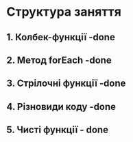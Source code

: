 # Структура заняття

## 1. Колбек-функції -done

## 2. Метод forEach -done

## 3. Стрілочні функції -done

## 4. Різновиди коду -done

## 5. Чисті функції - done
